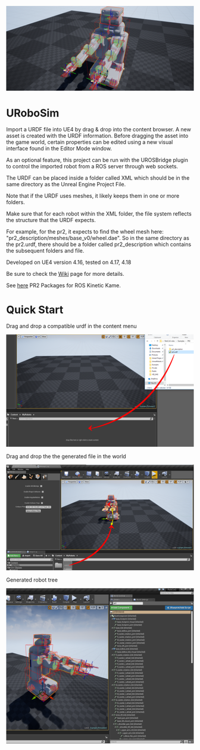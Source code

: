 ![Alt text](Documentation/images/robot.png "Robot example")

# URoboSim
Import a URDF file into UE4 by drag & drop into the content browser. A new asset is created with the URDF information. Before dragging the asset into the game world, certain properties can be edited using a new visual interface found in the Editor Mode window.

As an optional feature, this project can be run with the UROSBridge plugin to control the imported robot from a ROS server through web sockets. 

The URDF can be placed inside a folder called XML which should be in the same directory as the Unreal Engine Project File.

Note that if the URDF uses meshes, it likely keeps them in one or more folders. 

Make sure that for each robot within the XML folder, the file system reflects the structure that the URDF expects.

For example, for the pr2, it expects to find the wheel mesh here: "pr2_description/meshes/base_v0/wheel.dae". So in the same directory as the pr2.urdf, there should be a folder called pr2_description which contains the subsequent folders and file.

Developed on UE4 version 4.16, tested on 4.17, 4.18

Be sure to check the [Wiki](https://github.com/robcog-iai/URoboSim/wiki) page for more details.

See [here](https://github.com/gnoliyil/pr2_kinetic_packages/tree/e43479ea6088062b63271c6b94417c266429d439) PR2 Packages for ROS Kinetic Kame.

# Quick Start

Drag and drop a compatible urdf in the content menu

![Alt text](Documentation/images/drag-drop-urdf.png "Robot example")

Drag and drop the the generated file in the world

![Alt text](Documentation/images/drag-drop-robot.png "Robot example")

Generated robot tree

![Alt text](Documentation/images/robot-tree.png "Robot example")
